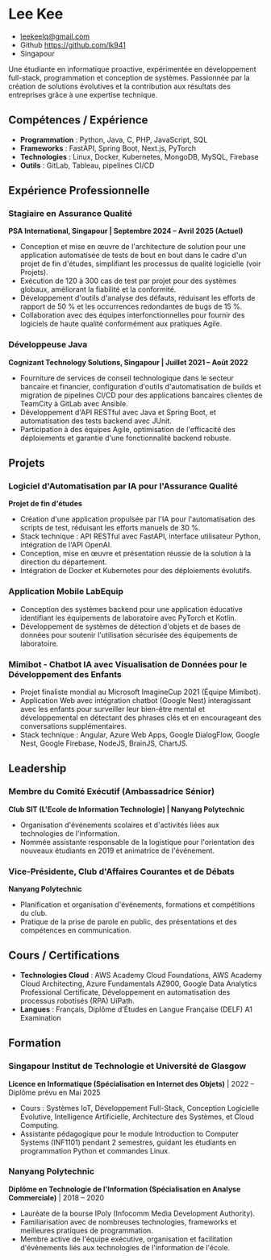 # **Lee Kee**
- <leekeelq@gmail.com>  
- Github <https://github.com/lk941>  
- Singapour  

Une étudiante en informatique proactive, expérimentée en développement full-stack, programmation et conception de systèmes. Passionnée par la création de solutions évolutives et la contribution aux résultats des entreprises grâce à une expertise technique.

## **Compétences / Expérience**

- **Programmation** : Python, Java, C, PHP, JavaScript, SQL  
- **Frameworks** : FastAPI, Spring Boot, Next.js, PyTorch  
- **Technologies** : Linux, Docker, Kubernetes, MongoDB, MySQL, Firebase  
- **Outils** : GitLab, Tableau, pipelines CI/CD  

## **Expérience Professionnelle**

### **Stagiaire en Assurance Qualité**  
**PSA International, Singapour | Septembre 2024 – Avril 2025 (Actuel)**  
- Conception et mise en œuvre de l'architecture de solution pour une application automatisée de tests de bout en bout dans le cadre d'un projet de fin d'études, simplifiant les processus de qualité logicielle (voir Projets).  
- Exécution de 120 à 300 cas de test par projet pour des systèmes globaux, améliorant la fiabilité et la conformité.  
- Développement d'outils d'analyse des défauts, réduisant les efforts de rapport de 50 % et les occurrences redondantes de bugs de 15 %.  
- Collaboration avec des équipes interfonctionnelles pour fournir des logiciels de haute qualité conformément aux pratiques Agile.  

### **Développeuse Java**  
**Cognizant Technology Solutions, Singapour | Juillet 2021 – Août 2022**  
- Fourniture de services de conseil technologique dans le secteur bancaire et financier, configuration d'outils d'automatisation de builds et migration de pipelines CI/CD pour des applications bancaires clientes de TeamCity à GitLab avec Ansible.  
- Développement d'API RESTful avec Java et Spring Boot, et automatisation des tests backend avec JUnit.  
- Participation à des équipes Agile, optimisation de l'efficacité des déploiements et garantie d'une fonctionnalité backend robuste.  

## **Projets**

### **Logiciel d'Automatisation par IA pour l'Assurance Qualité**  
**Projet de fin d'études**  
- Création d'une application propulsée par l'IA pour l'automatisation des scripts de test, réduisant les efforts manuels de 30 %.  
- Stack technique : API RESTful avec FastAPI, interface utilisateur Python, intégration de l'API OpenAI.  
- Conception, mise en œuvre et présentation réussie de la solution à la direction du département.  
- Intégration de Docker et Kubernetes pour des déploiements évolutifs.  

### **Application Mobile LabEquip**  
- Conception des systèmes backend pour une application éducative identifiant les équipements de laboratoire avec PyTorch et Kotlin.  
- Développement de systèmes de détection d'objets et de bases de données pour soutenir l'utilisation sécurisée des équipements de laboratoire.  

### **Mimibot - Chatbot IA avec Visualisation de Données pour le Développement des Enfants**  
- Projet finaliste mondial au Microsoft ImagineCup 2021 (Équipe Mimibot).  
- Application Web avec intégration chatbot (Google Nest) interagissant avec les enfants pour surveiller leur bien-être mental et développemental en détectant des phrases clés et en encourageant des conversations supplémentaires.  
- Stack technique : Angular, Azure Web Apps, Google DialogFlow, Google Nest, Google Firebase, NodeJS, BrainJS, ChartJS.  

## **Leadership**

### **Membre du Comité Exécutif (Ambassadrice Sénior)**  
**Club SIT (L'Ecole de Information Technologie) | Nanyang Polytechnic**  
- Organisation d'événements scolaires et d'activités liées aux technologies de l'information.  
- Nommée assistante responsable de la logistique pour l'orientation des nouveaux étudiants en 2019 et animatrice de l'événement.  

### **Vice-Présidente, Club d'Affaires Courantes et de Débats**  
**Nanyang Polytechnic**  
- Planification et organisation d'événements, formations et compétitions du club.  
- Pratique de la prise de parole en public, des présentations et des compétences en communication.  

## **Cours / Certifications**

- **Technologies Cloud** : AWS Academy Cloud Foundations, AWS Academy Cloud Architecting, Azure Fundamentals AZ900, Google Data Analytics Professional Certificate, Développement en automatisation des processus robotisés (RPA) UiPath.  
- **Langues** : Français, Diplôme d'Études en Langue Française (DELF) A1 Examination  

## **Formation**

### **Singapour Institut de Technologie et Université de Glasgow**  
**Licence en Informatique (Spécialisation en Internet des Objets)** | 2022 – Diplôme prévu en Mai 2025  
- Cours : Systèmes IoT, Développement Full-Stack, Conception Logicielle Évolutive, Intelligence Artificielle, Architecture des Systèmes, et Cloud Computing.  
- Assistante pédagogique pour le module Introduction to Computer Systems (INF1101) pendant 2 semestres, guidant les étudiants en programmation Python et commandes Linux.  

### **Nanyang Polytechnic**  
**Diplôme en Technologie de l'Information (Spécialisation en Analyse Commerciale)** | 2018 – 2020  
- Lauréate de la bourse IPoly (Infocomm Media Development Authority).  
- Familiarisation avec de nombreuses technologies, frameworks et meilleures pratiques de programmation.  
- Membre active de l'équipe exécutive, organisation et facilitation d'événements liés aux technologies de l'information de l'école.  
